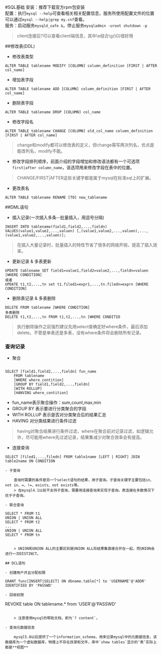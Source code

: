 #SQL基础
安装：推荐下载官方rpm包安装   
配置：执行`mysql --help`可查看相关相关配置信息，服务所使用配置文件的位置可以通过`mysql --help|grep my.cnf`查看。   
服务：启动服务`mysqld_safe &`，停止服务`mysqladmin -uroot shutdown -p`
> client连接后?可以查看client端信息，其中\e结合\g(\G)很好用

##修改表(DDL)
- 修改表类型
	
```
ALTER TABLE tablename MODIFY [COLUMN] column_definition [FIRST | AFTER col_name]
```
- 增加表字段
	
```
ALTER TABLE tablename ADD [COLUMN] column_definition [FIRST | AFTER col_name]
```	
- 删除表字段
	
```
ALTER TABLE tablename DROP [COLUMN] col_name
```	
- 修改字段名
	
```
ALTER TABLE tablename CHANGE [COLUMN] old_col_name column_definition [FIRST | AFTER col_name]
```	
> change和modify都可以修改表的定义，但change需写两次列名，优点是能改列名，modify不能。

- 修改字段排列顺序，前面介绍的字段增加和修改语法都有一个可选项 `first|after column_name`，该选项用来修改字段在表中的位置。

> CHANGE/FIRST|AFTER这些关键字都是属于mysql在标准sql上的扩展。

- 更改表名
	
```
ALTER TABLE tablename RENAME [TO] new_tablename
```	
##DML语句
- 插入记录(一次插入多条--批量插入，用逗号分隔)
	
```
INSERT INTO tablename(field1,field2,...,fieldn) VALUES(value1,value2,...,valuen) [,(value1,value2,...,valuen),...,(value1,value2,...,valuen)];
```	
> 在插入大量记录时，批量插入的特性节省了很多的网络开销，提高了插入效率。

- 更新记录 & 多表更新
	
```
UPDATE tablename SET field1=value1,field2=value2,...,fieldn=valuen [WHERE CONDITION]
或者
UPDATE t1,t2,...,tn set t1.filed1=expr1,...,tn.filedn=exprn [WHERE CONDITION]
```
- 删除表记录 & 多表删除
	
```
DELETE FROM tablename [WHERE CONDITION]
多表删除
DELETE t1,t2,...,tn FROM t1,t2,...,tn [WHERE CONDITIO
```
> 执行删除操作之前强烈建议先用select查确定好where条件，最后添加delete。不管是单表还是多表，没有where条件将会删除所有记录。

### 查询记录
- 聚合
```

SELECT [field1,field2,...,fieldn] fun_name
	FROM tablename 
	[WHERE where_contition] 
	[GROUP BY field1,field2,...,fieldn] 
	[WITH ROLLUP]
	[HANVING where_contition]
```
        
  - fun_name表示聚合操作：sum,count,max,min
  - GROUP BY 表示要进行分类聚合的字段
  - WITH ROLLUP 表示是否对分类聚合后的结果汇总
  - HAVING 对分类结果进行条件过滤
  >having对聚合结果进行条件过滤，where在聚合前对记录过滤，如逻辑允许，尽可能用where先过滤记录，结果集减少对聚合效率会有提高。
	
- 连接查询
	
```
SELECT [filed1,...,filedn] FROM table1name [LEFT | RIGHT] JOIN table2name ON CONDITION

- 子查询
 	
 	查询时需要的条件是另一个select语句的结果，用子查询。子查询关键字主要包括in、not in、=、!=、exists、not exists等。
 	> 在mysql4.1以前不支持子查询，需要用连接查询来实现子查询。表连接在多数情况下优于子查询。

- 联合查询
```
	SELECT * FROM t1
	UNION | UNION ALL
	SELECT * FROM t2
	...
	UNION | UNION ALL
	SELECT * FROM tn
```
	
	> UNION和UNION ALL的主要区别是UNION ALL将结果集直接合并在一起，而UNION会进行一次DISTINCT。

## DCL语句

- 创建用户并且分配权限
```
	GRANT func[INSERT|SELECT] ON dbname.table[*] to 'USERNAME'@'ADDR' IDENTIFIED BY 'PASSWD'
```
- 回收权限
```
REVOKE table ON tablename.* from 'USER'@'PASSWD'
```

	> 注意使用mysql的帮助文档，即为`? content`。
	
- 查询元数据信息
	
	mysql5.0以后提供了一个information_schema，用来记录mysql中的元数据信息，该数据库为一个虚拟数据库，物理上不存在目录和文件，库中`show tables`显示的‘表’实际上都是**视图**